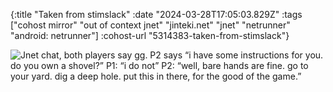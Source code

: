 {:title "Taken from stimslack"
 :date "2024-03-28T17:05:03.829Z"
 :tags ["cohost mirror" "out of context jnet" "jinteki.net" "jnet" "netrunner" "android: netrunner"]
 :cohost-url "5314383-taken-from-stimslack"}

![Jnet chat, both players say gg. P2 says “i have some instructions for you. do you own a shovel?” P1: “i do not” P2: “well, bare hands are fine. go to your yard. dig a deep hole. put this in there, for the good of the game.”](/img/cohost-mirror/5314383-taken-from-stimslack/IMG_8919.jpeg)
